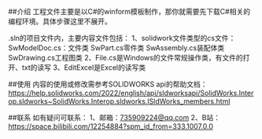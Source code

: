 ##介绍
工程文件主要是以C#的winform模板制作，那你就需要先下载C#相关的编程环境。具体步骤这里不展开。

.sln的项目文件内，主要内容文件包括：
1、solidwork文件类型的cs文件：
    SwModelDoc.cs：文件类
    SwPart.cs零件类
    SwAssembly.cs装配体类
    SwDrawing.cs工程图类
2、File.cs是Windows的文件常规操作类，有文件的打开、txt的读写
3、EditExcel是Excel的读写类

##使用
内容的使用或修改需参考SOLIDWORKS api的帮助文档：
https://help.solidworks.com/2022/english/api/sldworksapi/SolidWorks.Interop.sldworks~SolidWorks.Interop.sldworks.ISldWorks_members.html

##联系
如有疑问可联系：
1、邮箱：735909224@qq.com
2、B站：https://space.bilibili.com/12254884?spm_id_from=333.1007.0.0
